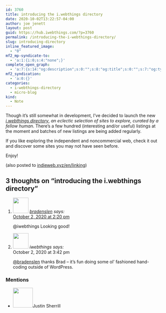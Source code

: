 ```yaml
---
id: 3760
title: introducing the i.webthings directory
date: 2020-10-02T13:22:57-04:00
author: joe jenett
layout: post
guid: https://hub.iwebthings.com/?p=3760
permalink: /introducing-the-i-webthings-directory/
slug: introducing-directory
inline_featured_image:
  - "0"
mf2_mp-syndicate-to:
  - 'a:1:{i:0;s:4:"none";}'
complete_open_graph:
  - 'a:7:{s:14:"og:description";s:0:"";s:8:"og:title";s:0:"";s:7:"og:type";s:0:"";s:12:"twitter:card";s:7:"summary";s:15:"twitter:creator";s:0:"";s:19:"twitter:description";s:0:"";s:8:"og:image";s:0:"";}'
mf2_syndication:
  - 'a:0:{}'
categories:
  - i-webthings-directory
  - micro-blog
kind:
  - Note
---
```

Though it’s still somewhat in development, I&#8217;ve decided to launch the new [_i.webthings directory_](https://directory.iwebthings.com/ "i.webthings directory"), _an eclectic selection of sites to explore, curated by a fellow human._ There&#8217;s a few hundred (interesting and/or useful) listings at the moment and batches of new listings are being added regularly.

If you like exploring the independent and noncommercial web, check it out and discover some sites you may not have seen before.

Enjoy! 

<div class="syndy">
  (also posted to <a class="u-syndication" href="https://indieweb.xyz/en/linking">indieweb.xyz/en/linking</a>)
</div>
<h2 id="comments-title">3 thoughts on “<span>introducing the i.webthings directory</span>”		</h2>


<ol class="commentlist">
<li class="comment even thread-even depth-1 u-comment h-cite h-entry p-comment" id="li-comment-544">
<article id="comment-544" class="comment " itemprop="comment" itemscope="" itemtype="http://schema.org/Comment">
<footer>
<address class="comment-author p-author author vcard hcard h-card" itemprop="creator" itemscope="" itemtype="http://schema.org/Person">
<img alt="" src="https://micro.blog/bradenslen/avatar.jpg" srcset="https://micro.blog/bradenslen/avatar.jpg 2x" class="avatar avatar-50 photo avatar-default local-avatar u-photo" itemprop="image" loading="lazy" width="50" height="50">				<cite class="fn p-name" itemprop="name"><a href="https://micro.blog/bradenslen" rel="external nofollow ugc" class="u-url url">bradenslen</a></cite> <span class="says">says:</span>					</address>
<!-- .comment-author .vcard -->

<div class="comment-meta commentmetadata">
<a href="https://micro.blog/bradenslen/10351692"><time class="updated published dt-updated dt-published" datetime="2020-10-02T14:20:59-04:00" itemprop="datePublished dateModified dateCreated">
October 2, 2020 at 2:20 pm						</time></a>
			</div>
<!-- .comment-meta .commentmetadata -->
</footer>

<div class="comment-content e-content p-summary p-name" itemprop="text name description">
<p><a title="micro.blog/iwebthings no longer exists" rel="nofollow ugc">@iwebthings</a> Looking good!</p>
</div>

<div class="reply">
	</div>
<!-- .reply -->
</article><!-- #comment-## -->
</li>
<!-- #comment-## -->
<li class="comment odd alt thread-odd thread-alt depth-1 u-comment h-cite h-entry p-comment" id="li-comment-545">
<article id="comment-545" class="comment " itemprop="comment" itemscope="" itemtype="http://schema.org/Comment">
<footer>
<address class="comment-author p-author author vcard hcard h-card" itemprop="creator" itemscope="" itemtype="http://schema.org/Person">
<img alt="" src="https://secure.gravatar.com/avatar/0bf0445b4e4b39f830b186b7e23195a1?s=50&amp;d=identicon&amp;r=pg" itemprop="image" loading="lazy" width="50" height="50">				<cite class="fn p-name" itemprop="name"><a title="micro.blog/iwebthings no longer exists" rel="external nofollow ugc" class="u-url url">iwebthings</a></cite> <span class="says">says:</span>					</address>
<!-- .comment-author .vcard -->

<div class="comment-meta commentmetadata">
<a title="micro.blog/iwebthings no longer exists"><time class="updated published dt-updated dt-published" datetime="2020-10-02T15:42:52-04:00" itemprop="datePublished dateModified dateCreated">
October 2, 2020 at 3:42 pm						</time></a>
			</div>
<!-- .comment-meta .commentmetadata -->
</footer>

<div class="comment-content e-content p-summary p-name" itemprop="text name description">
<p><a href="https://micro.blog/bradenslen" rel="nofollow ugc">@bradenslen</a> thanks Brad – it’s fun doing some ol’ fashioned hand-coding outside of WordPress.</p>
</div>

<div class="reply">
	</div>
<!-- .reply -->
</article><!-- #comment-## -->
</li>
<!-- #comment-## -->
</ol>






<div class="mentions">
<h3>Mentions</h3>
<ul class="mention-list linkback-mention"><li class="webmention even thread-even depth-1 linkback-mention-single u-mention h-cite h-entry p-comment comment" id="comment-577">
<span class="p-author h-card"><a class="u-url" title="" href="http://www.shiningsilence.com/"><img alt="" src="https://www.dragonflydigest.com/wp-content/uploads/2016/12/cropped-FullLogoSquare.gif" srcset="https://www.dragonflydigest.com/wp-content/uploads/2016/12/cropped-FullLogoSquare.gif 2x" class="avatar avatar-64 photo avatar-default local-avatar u-photo" itemprop="image" loading="lazy" width="64" height="64"></a><span class="hide-name p-name">Justin Sherrill</span></span><a class="u-url" href="https://www.dragonflydigest.com/2020/10/25/25086.html"></a>
</li></ul></div>